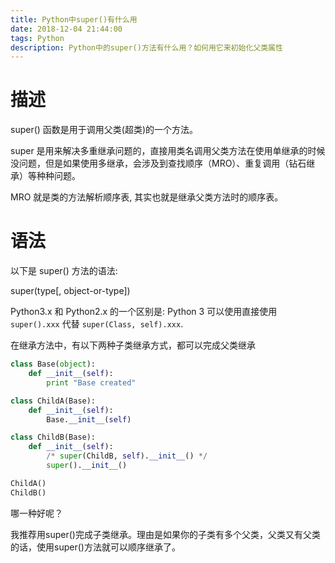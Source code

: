 ```yaml
---
title: Python中super()有什么用
date: 2018-12-04 21:44:00
tags: Python
description: Python中的super()方法有什么用？如何用它来初始化父类属性
---
```


# 描述
super() 函数是用于调用父类(超类)的一个方法。

super 是用来解决多重继承问题的，直接用类名调用父类方法在使用单继承的时候没问题，但是如果使用多继承，会涉及到查找顺序（MRO）、重复调用（钻石继承）等种种问题。

MRO 就是类的方法解析顺序表, 其实也就是继承父类方法时的顺序表。

# 语法
以下是 super() 方法的语法:

super(type[, object-or-type])

Python3.x 和 Python2.x 的一个区别是: Python 3 可以使用直接使用 `super().xxx` 代替 `super(Class, self).xxx`.


在继承方法中，有以下两种子类继承方式，都可以完成父类继承
```python
class Base(object):
    def __init__(self):
        print "Base created"

class ChildA(Base):
    def __init__(self):
        Base.__init__(self)

class ChildB(Base):
    def __init__(self):
        /* super(ChildB, self).__init__() */
        super().__init__()

ChildA()
ChildB()
```
哪一种好呢？

我推荐用super()完成子类继承。理由是如果你的子类有多个父类，父类又有父类的话，使用super()方法就可以顺序继承了。
